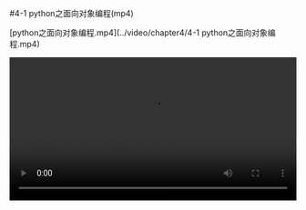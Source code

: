 #4-1 python之面向对象编程(mp4)

[python之面向对象编程.mp4](../video/chapter4/4-1 python之面向对象编程.mp4)

<video width="100%" controls="controls">
<source src="../video/chapter4/4-1 python之面向对象编程.mp4">
</video>